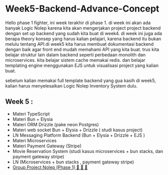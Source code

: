 # Week5-Backend-Advance-Concept

Hello phase 1 fighter, ini week terakhir di phase 1. di week ini akan ada banyak Logic Nolep karena kita akan mengerjakan project project backend dengan set up backend yang sudah kita buat di week4. di week ini juga ada berapa theory konsep yang harus kalian pelajari, karena backend itu bukan melulu tentang API.di week5 kita harus membuat dokumentasi backend dengan baik agar front end mudah memahami API yang kita buat. trus kita belajar struktur lain dalam backend seperti perbedaan monolith dan microservices. kita belajar sistem cache memakai redis. dan belajar templating engine menggunakan EJS untuk visualisasi project yang kalian buat.

sebelum kalian memakai full template backend yang gua kasih di week5, kalian harus menyelesaikan Logic Nolep Inventory System dulu.


## Week 5 :

- Materi TypeScript
- Materi Bun + Elysia
- Materi ORM Drizzle (pake neon Postgres)
- Materi web socket  Bun + Elysia + Drizzle ( studi kasus project)
- LN Messaging Platform Backend (Bun + Elysia + Drizzle + EJS )
- Materi Microservices
- Materi Payment Gateway (Stripe)
- Movie Reservation System  (studi kasus microservices +  bun stacks, dan payment gateway stripe)
- LN (Microservices + bun stacks , payment gateway stripe)
- [Group Project Nolep (Phase 1) :exploding_head: :exploding_head: :exploding_head: ](https://github.com/RPN-Phase-1/Week5-Backend-Advance-Concept/blob/main/logic_nolep/gpn-phase1.md)
